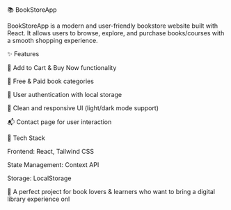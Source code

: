 📚 BookStoreApp

BookStoreApp is a modern and user-friendly bookstore website built with React. It allows users to browse, explore, and purchase books/courses with a smooth shopping experience.

✨ Features

🛒 Add to Cart & Buy Now functionality

📖 Free & Paid book categories

🔑 User authentication with local storage

🎨 Clean and responsive UI (light/dark mode support)

📬 Contact page for user interaction

🚀 Tech Stack

Frontend: React, Tailwind CSS

State Management: Context API

Storage: LocalStorage

📌 A perfect project for book lovers & learners who want to bring a digital library experience onl
